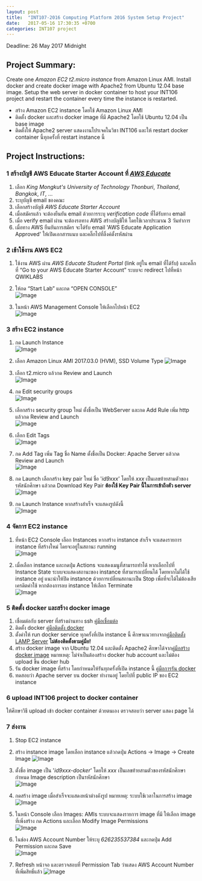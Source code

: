 ```yaml
---
layout: post
title:  "INT107-2016 Computing Platform 2016 System Setup Project"
date:   2017-05-16 17:30:35 +0700
categories: INT107 project
---
```


Deadline: 26 May 2017 Midnight

## Project Summary:

Create one _Amazon EC2 t2.micro instance_ from Amazon Linux AMI. Install docker and create docker image with Apache2 from Ubuntu 12.04 base image. Setup the web server in docker container to host your INT106 project and restart the container every time the instance is restarted.

- สร้าง Amazon EC2 instance โดยใช้ Amazon Linux AMI   
- ติดตั้ง docker และสร้าง docker image ที่มี Apache2 โดยใช้ Ubuntu 12.04 เป็น base image   
- ติดตั้งให้ Apache2 server แสดงงานโปรเจคในวิชา INT106 และให้ restart docker container นี้ทุกครั้งที่ restart  instance นี้   

## Project Instructions:

### 1 สร้างบัญชี AWS Educate Starter Account ที่ [_AWS Educate_][AWS-apply]   

1. เลือก _King Mongkut's University of Technology Thonburi_, _Thailand_, _Bangkok_, _IT_, ...   
2. ระบุบัญชี email ของคณะ   
3. เลือกสร้างบัญชี _AWS Educate Starter Account_   
4. เมื่อสมัครแล้ว จะต้องยืนยัน email ด้วยการระบุ _verification code_ ที่ได้รับทาง email   
5. เมื่อ verify email ผ่าน จะต้องรอทาง AWS สร้างบัญชีให้ โดยใช้เวลาประมาณ 3 วันทำการ   
6. เมื่อทาง ​AWS ยืนยันการสมัคร จะได้รับ email 'AWS Educate Application Approved' ให้เปิดเอกสารแนบ และคลิ๊กไปที่ลิ้งค์ตั้งรหัสผ่าน

### 2 เข้าใช้งาน AWS EC2   
1. ใช้งาน AWS ผ่าน _AWS Educate Student Portal_ (link อยู่ใน email ที่ได้รับ) และคลิ๊กที่ “Go to your AWS Educate Starter Account” ระบบจะ redirect ไปที่หน้า QWIKLABS   
2. ให้กด “Start Lab” และกด “OPEN CONSOLE”   
		![Image][QWIKLABS]

3. ในหน้า AWS Management Console ให้เลือกไปหน้า EC2   
		![Image][AWS-Services]

### 3 สร้าง EC2 instance   
1. กด Launch Instance   
		![Image][AWS-create1]

2. เลือก Amazon Linux AMI 2017.03.0 (HVM), SSD Volume Type
		![Image][AWS-create2]

3. เลือก t2.micro แล้วกด Review and Launch  
		![Image][AWS-create3]

4. กด Edit security groups   
		![Image][AWS-create4]

5. เลือกสร้าง security group ใหม่ ตั้งชื่อเป็น WebServer และกด Add Rule เพิ่ม http แล้วกด Review and Launch   
		![Image][AWS-create5]

6. เลือก Edit Tags   
		![Image][AWS-create6]

7. กด Add Tag เพิ่ม Tag ชื่อ Name ตั้งชื่อเป็น Docker: Apache Server แล้วกด Review and Launch   
		![Image][AWS-create7]

8. กด Launch เลือกสร้าง key pair ใหม่ ชื่อ '_id9xxx_' โดยให้ _xxx_ เป็นเลขท้ายสามตัวของรหัสนักศึกษา แล้วกด Download Key Pair **ต้องใช้ Key Pair นี้ในการเข้าถึงตัว server**   
		![Image][AWS-create8]

9. กด Launch Instance หากสร้างสำเร็จ จะแสดงรูปดังนี้   
		![Image][AWS-create9]

### 4 จัดการ EC2 instance 
1. ที่หน้า EC2 Console เลือก Instances หากสร้าง instance สำเร็จ จะแสดงรายการ instance ที่สร้างใหม่ โดยจะอยู่ในสถานะ running   
 		![Image][AWS-manage1]

2. เมื่อเลือก instance และกดปุ่ม Actions จะแสดงเมนูที่สามารถทำได้ หากเลือกไปที่ Instance State ระบบจะแสดงสถานะของ instance ที่สามารถเปลี่ยนได้ โดยหากไม่ได้ใช้ instance อยู่ แนะนำให้ปิด instance ด้วยการเปลี่ยนสถานะเป็น Stop เพื่อที่จะได้ไม่ต้องเสียเครดิตค่าใช้ หากต้องการลบ instance ให้เลือก Terminate  
 		![Image][AWS-manage2]

### 5 ติดตั้ง docker และสร้าง docker image
1. เชื่อมต่อกับ server ที่สร้างผ่านทาง ssh [คู่มือเชื่อมต่อ][AWS-accessinginstances]   
2. ติดตั้ง docker [คู่มือติดตั้ง docker][AWS-installdockerguide]   
3. ตั้งค่าให้ run docker service ทุกครั้งที่เปิด instance นี้ ศึกษาแนวทางจาก[คู่มือติดตั้ง LAMP Server][AWS-installLAMPguide] **ไม่ต้องติดตั้งตามคู่มือ!**   
4. สร้าง docker image จาก Ubuntu 12.04 และติดตั้ง Apache2 ศึกษาได้จาก[คู่มือสร้าง docker image][AWS-createdockerimage] หมายเหตุ: ไม่จำเป็นต้องสร้าง docker hub account และไม่ต้อง upload ขึ้น docker hub
5. รัน docker image ที่สร้าง โดยกำหนดให้รันทุกครั้งที่เปิด instance นี้ [คู่มือการรัน docker][docker-run]
6. ทดสอบว่า Apache server บน docker ทำงานอยู่ โดยไปที่ public IP ของ EC2 instance

### 6 upload INT106 project to docker container

ให้ศึกษาวิธี upload เข้า docker container ด้วยตนเอง ตรวจสอบว่า server แสดง page ได้

### 7 ส่งงาน
1. Stop EC2 instance
2. สร้าง instance image โดยเลือก instance แล้วกดปุ่ม Actions -> Image -> Create Image
		![Image][AWS-createimage1]  

3. ตั้งชื่อ image เป็น '_id9xxx-docker_' โดยให้ _xxx_ เป็นเลขท้ายสามตัวของรหัสนักศึกษา กำหนด Image description เป็นรหัสนักศึกษา   
		![Image][AWS-createimage2]  

4. กดสร้าง image เมื่อสำเร็จจะแสดงหน้าต่างดังรูป หมายเหตุ: ระบบใช้เวลาในการสร้าง image 
		![Image][AWS-createimage3]  

5. ในหน้า Console เลือก Images: AMIs ระบบจะแสดงรายการ image ที่มี ให้เลือก image ที่เพิ่งสร้าง กด Actions และเลือก Modify Image Permissions   
		![Image][AWS-createimage4]  

6. ในช่อง AWS Account Number ให้ระบุ _626235537384_ และกดปุ่ม Add Permission และกด Save  
		![Image][AWS-createimage5]  

7. Refresh หน้าจอ และตรวจสอบที่ Permission Tab ว่าแสดง AWS Account Number ที่เพิ่มสิทธิ์แล้ว
		![Image][AWS-createimage6]  



[AWS-apply]: https://www.awseducate.com/Application?apptype=student
[QWIKLABS]: /assets/2016_INT107_Project_QWIKLABS2.png
[AWS-accessinginstances]: http://docs.aws.amazon.com/AWSEC2/latest/UserGuide/AccessingInstances.html
[AWS-installdockerguide]: http://docs.aws.amazon.com/AmazonECS/latest/developerguide/docker-basics.html#install_docker
[AWS-installLAMPguide]: http://docs.aws.amazon.com/AWSEC2/latest/UserGuide/install-LAMP.html
[AWS-createdockerimage]: http://docs.aws.amazon.com/AmazonECS/latest/developerguide/docker-basics.html#docker_hub_create_upload
[docker-run]: https://docs.docker.com/engine/reference/run/#restart-policies---restart


[AWS-Services]: /assets/2016_INT107_Project_AWS_services2.png
[AWS-create1]: /assets/2016_INT107_Project_AWS_create_instance1.png
[AWS-create2]: /assets/2016_INT107_Project_AWS_create_instance2.png
[AWS-create3]: /assets/2016_INT107_Project_AWS_create_instance3.png
[AWS-create4]: /assets/2016_INT107_Project_AWS_create_instance4.png
[AWS-create5]: /assets/2016_INT107_Project_AWS_create_instance5.png
[AWS-create6]: /assets/2016_INT107_Project_AWS_create_instance6.png
[AWS-create7]: /assets/2016_INT107_Project_AWS_create_instance7.png
[AWS-create8]: /assets/2016_INT107_Project_AWS_create_instance8.png
[AWS-create9]: /assets/2016_INT107_Project_AWS_create_instance9.png
[AWS-manage1]: /assets/2016_INT107_Project_AWS_instance_management1.png
[AWS-manage2]: /assets/2016_INT107_Project_AWS_instance_management2.png
[AWS-createimage1]: /assets/2016_INT107_Project_AWS_create_image1.png
[AWS-createimage2]: /assets/2016_INT107_Project_AWS_create_image2.png
[AWS-createimage3]: /assets/2016_INT107_Project_AWS_create_image3.png
[AWS-createimage4]: /assets/2016_INT107_Project_AWS_create_image4.png
[AWS-createimage5]: /assets/2016_INT107_Project_AWS_create_image5.png
[AWS-createimage6]: /assets/2016_INT107_Project_AWS_create_image6.png

